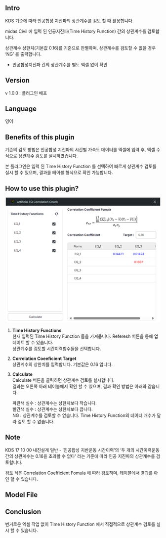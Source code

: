 **Intro**
---------

KDS 기준에 따라 인공합성 지진파의 상관계수를 검토 할 때 활용합니다.

midas Civil 에 입력 된 인공지진파(Time History Function) 간의 상관계수를 검토합니다.

상관계수 상한치(기본값 0.16)를 기준으로 판별하며, 상관계수를 검토할 수 없을 경우 ‘NG’ 를 출력합니다.

*   인공합성지진파 간의 상관계수를 별도 엑셀 없이 확인


**Version**
-----------

v 1.0.0 : 플러그인 배포

**Language**
------------

영어

**Benefits of this plugin**
---------------------------

기존의 검토 방법은 인공합성 지진파의 시간별 가속도 데이터를 엑셀에 입력 후, 엑셀 수식으로 상관계수 검토를 실시하였습니다.

본 플러그인은 입력 된 Time History Function 를 선택하여 빠르게 상관계수 검토를 실시 할 수 있으며, 결과를 테이블 형식으로 확인 가능합니다.

**How to use this plugin?**
---------------------------

<p align="center">
<img width="500" src="./assets/artificial_eq.png">
</p>

1.  **Time History Functions**  
    현재 입력된 Time History Function 들을 가져옵니다. Referesh 버튼을 통해 업데이트 할 수 있습니다.  
    상관계수를 검토할 시간이력함수들을 선택합니다.  
    
2.  **Correlation Coeeficient Target**  
    상관계수의 상한치를 입력합니다. 기본값은 0.16 입니다.  
    
3.  **Calculate**  
    Calculate 버튼을 클릭하면 상관계수 검토를 실시합니다.  
    결과는 오른쪽 아래 테이블에서 확인 할 수 있으며, 결과 확인 방법은 아래와 같습니다.  
      
    파란색 실수 : 상관계수는 상한치보다 작습니다.  
    빨간색 실수 : 상관계수는 상한치보다 큽니다.  
    NG : 상관계수를 검토할 수 없습니다. Time History Function의 데이터 개수가 달라 검토 할 수 없습니다.
    

**Note**
--------

KDS 17 10 00 내진설계 일반 - ‘인공합성 지반운동 시간이력’의 ‘두 개의 시간이력운동간의 상관계수는 0.16을 초과할 수 없다’ 라는 기준에 따라 인공 지진파의 상관계수를 검토합니다.

검토 식은 Correlation Coefficient Fomula 에 따라 검토하며, 테이블에서 결과를 확인 할 수 있습니다.

**Model File**
--------------


**Conclusion**
--------------

번거로운 엑셀 작업 없이 Time History Function 에서 직접적으로 상관계수 검토를 실시 할 수 있습니다.



